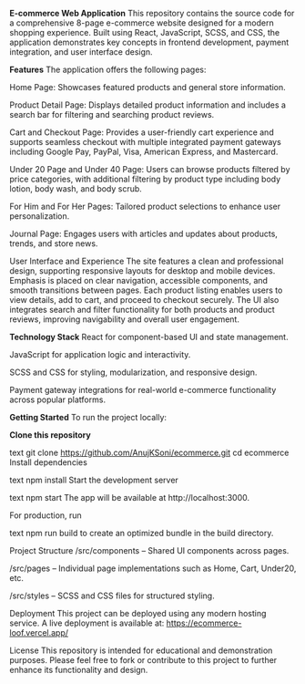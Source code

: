 
****E-commerce Web Application****
This repository contains the source code for a comprehensive 8-page e-commerce website designed for a modern shopping experience. Built using React, JavaScript, SCSS, and CSS, the application demonstrates key concepts in frontend development, payment integration, and user interface design.

**Features**
The application offers the following pages:

Home Page: Showcases featured products and general store information.

Product Detail Page: Displays detailed product information and includes a search bar for filtering and searching product reviews.

Cart and Checkout Page: Provides a user-friendly cart experience and supports seamless checkout with multiple integrated payment gateways including Google Pay, PayPal, Visa, American Express, and Mastercard.

Under 20 Page and Under 40 Page: Users can browse products filtered by price categories, with additional filtering by product type including body lotion, body wash, and body scrub.

For Him and For Her Pages: Tailored product selections to enhance user personalization.

Journal Page: Engages users with articles and updates about products, trends, and store news.

User Interface and Experience
The site features a clean and professional design, supporting responsive layouts for desktop and mobile devices. Emphasis is placed on clear navigation, accessible components, and smooth transitions between pages. Each product listing enables users to view details, add to cart, and proceed to checkout securely. The UI also integrates search and filter functionality for both products and product reviews, improving navigability and overall user engagement.

**Technology Stack**
React for component-based UI and state management.

JavaScript for application logic and interactivity.

SCSS and CSS for styling, modularization, and responsive design.

Payment gateway integrations for real-world e-commerce functionality across popular platforms.

**Getting Started**
To run the project locally:

**Clone this repository**

text
git clone https://github.com/AnujKSoni/ecommerce.git
cd ecommerce
Install dependencies

text
npm install
Start the development server

text
npm start
The app will be available at http://localhost:3000.

For production, run

text
npm run build
to create an optimized bundle in the build directory.

Project Structure
/src/components – Shared UI components across pages.

/src/pages – Individual page implementations such as Home, Cart, Under20, etc.

/src/styles – SCSS and CSS files for structured styling.

Deployment
This project can be deployed using any modern hosting service. A live deployment is available at:
https://ecommerce-loof.vercel.app/

License
This repository is intended for educational and demonstration purposes. Please feel free to fork or contribute to this project to further enhance its functionality and design.
